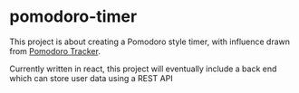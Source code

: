 # pomodoro-timer

This project is about creating a Pomodoro style timer, with influence drawn from [Pomodoro Tracker](https://pomodoro-tracker.com/).

Currently written in react, this project will eventually include a back end which can store user data using a REST API
